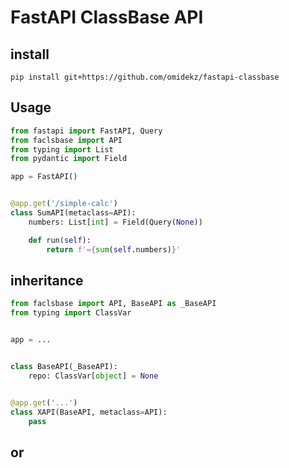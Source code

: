 # FastAPI ClassBase API

## install

`pip install git+https://github.com/omidekz/fastapi-classbase`

## Usage

```py
from fastapi import FastAPI, Query
from faclsbase import API
from typing import List
from pydantic import Field

app = FastAPI()


@app.get('/simple-calc')
class SumAPI(metaclass=API):
    numbers: List[int] = Field(Query(None))

    def run(self):
        return f'={sum(self.numbers)}'
```

## inheritance

```py
from faclsbase import API, BaseAPI as _BaseAPI
from typing import ClassVar


app = ...


class BaseAPI(_BaseAPI):
    repo: ClassVar[object] = None


@app.get('...')
class XAPI(BaseAPI, metaclass=API):
    pass
```

## or

```py

```